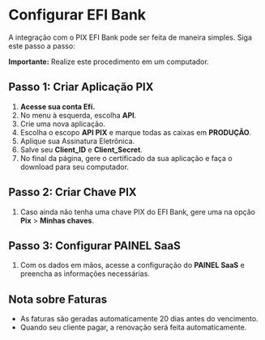 # Configurar EFI Bank

A integração com o PIX EFI Bank pode ser feita de maneira simples. Siga este passo a passo:

**Importante:** Realize este procedimento em um computador.

## Passo 1: Criar Aplicação PIX

1. **Acesse sua conta Efí.**
2. No menu à esquerda, escolha **API**.
3. Crie uma nova aplicação.
4. Escolha o escopo **API PIX** e marque todas as caixas em **PRODUÇÃO**.
5. Aplique sua Assinatura Eletrônica.
6. Salve seu **Client_ID** e **Client_Secret**.
7. No final da página, gere o certificado da sua aplicação e faça o download para seu computador.

## Passo 2: Criar Chave PIX

1. Caso ainda não tenha uma chave PIX do EFI Bank, gere uma na opção **Pix** > **Minhas chaves**.

## Passo 3: Configurar PAINEL SaaS

1. Com os dados em mãos, acesse a configuração do **PAINEL SaaS** e preencha as informações necessárias.

## Nota sobre Faturas

- As faturas são geradas automaticamente 20 dias antes do vencimento.
- Quando seu cliente pagar, a renovação será feita automaticamente.